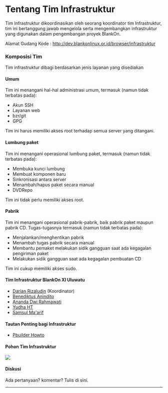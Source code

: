 # Tentang Tim Infrastruktur

Tim Infrastruktur dikoordinasikan oleh seorang koordinator tim Infrastruktur, tim ini bertanggung jawab mengelola serta mengembangkan infrastruktur yang digunakan dalam pengembangan proyek BlankOn.

Alamat Gudang Kode : ​http://dev.blankonlinux.or.id/browser/infrastruktur

### Komposisi Tim

Tim infrastruktur dibagi berdasarkan jenis layanan yang disediakan

#### Umum

Tim ini menangani hal-hal administrasi umum, termasuk (namun tidak terbatas pada):
- Akun SSH
- Layanan web
- bzr/git
- GPG 

Tim ini harus memiliki akses root terhadap semua server yang ditangani.

#### Lumbung paket

Tim ini menangani operasional lumbung paket, termasuk (namun tidak terbatas pada):
- Membuka kunci lumbung
- Membuat komponen baru
- Sinkronisasi antara server
- Menambah/hapus paket secara manual
- DVDRepo 

Tim ini tidak perlu memiliki akses root.

#### Pabrik

Tim ini menangani operasional pabrik-pabrik, baik pabrik paket maupun pabrik CD. Tugas-tugasnya termasuk (namun tidak terbatas pada):
- Menjalankan/menghentikan pabrik
- Menambah tugas pabrik secara manual
- Membantu pemaket melakukan sidik gangguan saat ada kegagalan pengiriman paket
- Melakukan sidik gangguan saat ada kegagalan pembuatan CD 

Tim ini cukup memiliki akses sudo.

#### Tim Infrastruktur BlankOn XI Uluwatu
- [Darian Rizaludin](https://github.com/darianrizaludin) (Koordinator)
- [Benediktus Anindito](https://github.com/benben159) 
- [Ananda Dwi Rahmawati](https://github.com/misskecupbung)
- [Yudha HT](https://github.com/yht)
- [Samsul Ma'arif](https://github.com/samsulmaarif)

#### Tautan Penting bagi Infrastruktur

- [Pbuilder Howto](https://wiki.ubuntu.com/PbuilderHowto) 

#### Pohon Tim Infrastruktur
![](/wiki/Assets/Images/Infrastruktur.png)

#### Diskusi

Ada pertanyaan? komentar? Tulis di sini.



---
 



